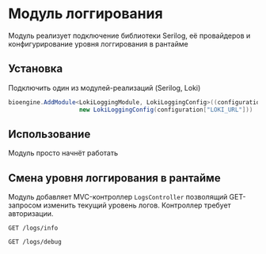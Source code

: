 # Модуль логгирования

Модуль реализует подключение библиотеки Serilog, её провайдеров и конфигурирование уровня логгирования в рантайме

## Установка

Подключить один из модулей-реализаций (Serilog, Loki)

```csharp
bioengine.AddModule<LokiLoggingModule, LokiLoggingConfig>((configuration, environment) =>
                    new LokiLoggingConfig(configuration["LOKI_URL"]))
``` 

## Использование

Модуль просто начнёт работать

## Смена уровня логгирования в рантайме

Модуль добавляет MVC-контроллер  `LogsController` позволящий GET-запросом изменить текущий уровень логов. Контроллер требует авторизации.

```
GET /logs/info
```

```
GET /logs/debug
```
